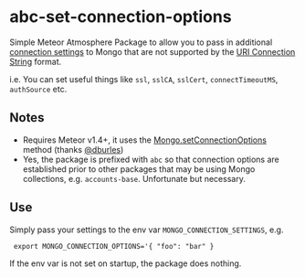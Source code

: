 # abc-set-connection-options

Simple Meteor Atmosphere Package to allow you to pass in additional 
[connection settings](http://mongodb.github.io/node-mongodb-native/2.1/reference/connecting/connection-settings/)
 to Mongo that are not supported by the
[URI Connection String](https://docs.mongodb.org/manual/reference/connection-string/) format.

i.e. You can set useful things like `ssl`, `sslCA`, `sslCert`, `connectTimeoutMS`, `authSource` etc.

## Notes 

* Requires Meteor v1.4+, it uses the 
[Mongo.setConnectionOptions](https://github.com/meteor/meteor/pull/7277) method (thanks [@dburles](https://github.com/dburles))
* Yes, the package is prefixed with `abc` so that connection options are established prior to other packages that may
be using Mongo collections, e.g. `accounts-base`. Unfortunate but necessary.

## Use

Simply pass your settings to the env var `MONGO_CONNECTION_SETTINGS`, e.g.
 
```shell
 export MONGO_CONNECTION_OPTIONS='{ "foo": "bar" }
```

If the env var is not set on startup, the package does nothing.